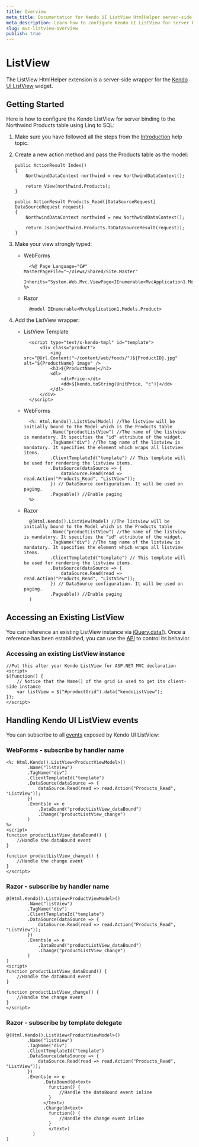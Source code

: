 ```yaml
---
title: Overview
meta_title: Documentation for Kendo UI ListView HtmlHelper server-side wrapper
meta_description: Learn how to configure Kendo UI ListView for server binding and handle events.
slug: mvc-listview-overview
publish: true
---
```


# ListView

The ListView HtmlHelper extension is a server-side wrapper for the [Kendo UI ListView](/api/web/listview) widget.

## Getting Started

Here is how to configure the Kendo ListView for server binding to the Northwind Products table using Linq to SQL:

1.  Make sure you have followed all the steps from the [Introduction](/getting-started/using-kendo-with/aspnet-mvc/introduction) help topic.

2.  Create a new action method and pass the Products table as the model:

        public ActionResult Index()
        {
            NorthwindDataContext northwind = new NorthwindDataContext();

            return View(northwind.Products);
        }

		public ActionResult Products_Read([DataSourceRequest] DataSourceRequest request)
        {
			NorthwindDataContext northwind = new NorthwindDataContext();

            return Json(northwind.Products.ToDataSourceResult(request));
        }
3.  Make your view strongly typed:
    - WebForms

            <%@ Page Language="C#" MasterPageFile="~/Views/Shared/Site.Master"
               Inherits="System.Web.Mvc.ViewPage<IEnumerable<MvcApplication1.Models.Product>>" %>
    - Razor

            @model IEnumerable<MvcApplication1.Models.Product>
4.  Add the ListView wrapper:
	- ListView Template

		    <script type="text/x-kendo-tmpl" id="template">
    			<div class="product">
			        <img src="@Url.Content("~/content/web/foods/")${ProductID}.jpg" alt="${ProductName} image" />
			        <h3>${ProductName}</h3>
			        <dl>
			            <dt>Price:</dt>
			            <dd>${kendo.toString(UnitPrice, "c")}</dd>
			        </dl>
		    	</div>
			</script>
    - WebForms

            <%: Html.Kendo().ListView(Model) //The listview will be initially bound to the Model which is the Products table
                    .Name("productListView") //The name of the listview is mandatory. It specifies the "id" attribute of the widget.
					.TagName("div") //The tag name of the listview is mandatory. It specifies the element which wraps all listview items.
                    .ClientTemplateId("template") // This template will be used for rendering the listview items.
					.DataSource(dataSource => {
      				  	dataSource.Read(read => read.Action("Products_Read", "ListView"));
				    }) // DataSource configuration. It will be used on paging.
                    .Pageable() //Enable paging
            %>
    - Razor

            @(Html.Kendo().ListView(Model) //The listview will be initially bound to the Model which is the Products table
                    .Name("productListView") //The name of the listview is mandatory. It specifies the "id" attribute of the widget.
					.TagName("div") //The tag name of the listview is mandatory. It specifies the element which wraps all listview items.
                    .ClientTemplateId("template") // This template will be used for rendering the listview items.
					.DataSource(dataSource => {
      				  	dataSource.Read(read => read.Action("Products_Read", "ListView"));
				    }) // DataSource configuration. It will be used on paging.
                    .Pageable() //Enable paging
            )

## Accessing an Existing ListView

You can reference an existing ListView instance via [jQuery.data()](http://api.jquery.com/jQuery.data/).
Once a reference has been established, you can use the [API](/api/web/listview#methods) to control its behavior.

### Accessing an existing ListView instance

    //Put this after your Kendo ListView for ASP.NET MVC declaration
    <script>
    $(function() {
        // Notice that the Name() of the grid is used to get its client-side instance
        var listView = $("#productGrid").data("kendoListView");
    });
    </script>


## Handling Kendo UI ListView events

You can subscribe to all [events](/api/web/listview#events) exposed by Kendo UI ListView:


### WebForms - subscribe by handler name

    <%: Html.Kendo().ListView<ProductViewModel>()
    		.Name("listView")
		    .TagName("div")
		    .ClientTemplateId("template")
		    .DataSource(dataSource => {
		        dataSource.Read(read => read.Action("Products_Read", "ListView"));
		    })
            .Events(e => e
                .DataBound("productListView_dataBound")
                .Change("productListView_change")
            )
    %>
    <script>
    function productListView_dataBound() {
        //Handle the dataBound event
    }

    function productListView_change() {
        //Handle the change event
    }
    </script>


### Razor - subscribe by handler name

    @(Html.Kendo().ListView<ProductViewModel>()
    		.Name("listView")
		    .TagName("div")
		    .ClientTemplateId("template")
		    .DataSource(dataSource => {
		        dataSource.Read(read => read.Action("Products_Read", "ListView"));
		    })
            .Events(e => e
                .DataBound("productListView_dataBound")
                .Change("productListView_change")
            )
    )
    <script>
    function productListView_dataBound() {
        //Handle the dataBound event
    }

    function productListView_change() {
        //Handle the change event
    }
    </script>


### Razor - subscribe by template delegate

    @(Html.Kendo().ListView<ProductViewModel>()
    		.Name("listView")
		    .TagName("div")
		    .ClientTemplateId("template")
		    .DataSource(dataSource => {
		        dataSource.Read(read => read.Action("Products_Read", "ListView"));
	    	})
          	.Events(e => e
	              .DataBound(@<text>
	                function() {
	                    //Handle the dataBound event inline
	                }
	              </text>)
	              .Change(@<text>
	                function() {
	                    //Handle the change event inline
	                }
	                </text>)
	          )
    )
